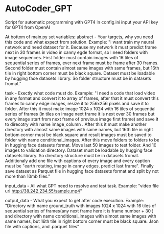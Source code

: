 # AutoCoder_GPT
Script for automatic programming with GPT4
In config.ini input your API key for GPT4 from OpenAI

At bottom of main.py set variables:
abstract - Your targets, why you need this code and what expect from solution. 
Example: "I want train my neural network and need dataset for it. Because my network it must predict frame next in 30 frames in video in canny egde format, so I need folders with image sequences. First folder must contain images with 16 tiles of sequential series of frames, ever next frame must be frame after 30 frames. Second folder must contain almost same images with same frames, but 16th tile in right bottom corner must be black square. Dataset must be loadable by hugging face datasets library. So folder structure must be in datasets fromat."

task - Exectly what code must do.
Example: "I need a code that load video in any format and convert it to array of frames, after that it must convert this frames to canny edge images, resize it to 256x256 pixels and save it to folder. After this it must make image 1024 x 1024 with 16 tiles of sequential series of frames (in tiles on image next frame it is next over 30 frames but every image start from next frame of previous image first frame) and save it to direcotry with name image_column . After this it must make another directory with almost same images with same names, but 16th tile in right bottom corner must be black square and result images must be saved to folder with name conditional_images. After this move folders to folders to be in hugging face datasets format. Move last 50 images to test folder. And 10 images to validation directory. Dataset must be loadable by hugging face datasets library. So directory structure must be in datasets fromat. Additionaly add one file with captions of every image and every caption must be \"earth rotating, image in canny edges, predict last frame\". Finally save dataset as Parquet file in hugging face datasets format and split by not more than 10mb files."

input_data - All what GPT need to resolve and test task.
Example: "video file url http://38.242.234.55/sample.mp4"

output_data - What you expect to get after code execution.
Example: "Directory with name ground_truth with images 1024 x 1024 with 16 tiles of sequential series of frames(any next frame here it is frame number + 30 ) and directory with name conditional_images with almost same images with same names, but 16th tile in right bottom corner must be black square. Json file with captions, and .parquet files"

